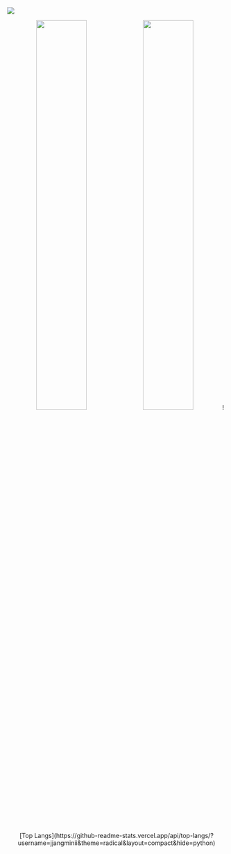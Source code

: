 <img src="https://capsule-render.vercel.app/api?type=waving&color=timeAuto&height=300&section=header&text=jjangminii&fontSize=70" />

<p align="center">
  <img src="https://github-readme-stats.vercel.app/api?username=jjangminii&show_icons=true&theme=radical" width="48%">
  <img src="https://github-readme-stats.vercel.app/api/top-langs/?username=jjangminii&layout=compact" width="48%">
  ![Top Langs](https://github-readme-stats.vercel.app/api/top-langs/?username=jjangminii&theme=radical&layout=compact&hide=python)
</p>

